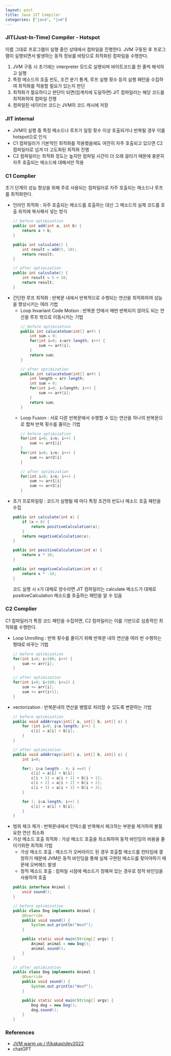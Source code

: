 ```yaml
---
layout: post
title: Java JIT Compiler
categories: ["java", "jvm"]
---
```


### JIT(Just-In-Time) Compiler - Hotspot
이름 그대로 프로그램이 실행 중인 상태에서 컴파일을 진행한다. JVM 구동된 후 프로그램이 실행되면서 발생하는 동적 정보를 바탕으로 최적화된 컴파일을 수행한다.
1. JVM 구동 시 초기에는 interpreter 모드로 실행되며 바이트코드를 한 줄씩 해석하고 실행
2. 특정 메소드의 호출 빈도, 조건 분기 통계, 루프 실행 횟수 등의 실행 패턴을 수집하여 최적화를 적용할 필요가 있는지 판단
3. 최적화가 필요하다고 판단이 되면(임계치에 도달하면) JIT 컴파일러는 해당 코드를 최적화하여 컴파일 진행
4. 컴파일된 네이티브 코드는 JVM의 코드 캐시에 저장

### JIT internal
- JVM이 실행 중 특정 메소드나 루프가 일정 횟수 이상 호출되거나 반복될 경우 이를 hotspot으로 인식
- C1 컴파일러가 기본적인 최적화를 적용했음에도 여전히 자주 호출되고 있으면 C2 컴파일러로 넘겨 더 고도화된 최적화 진행
- C2 컴파일러는 최적화 정도는 높지만 컴파일 시간이 더 오래 걸리기 때문에 충분히 자주 호출되는 메소드에 대해서만 적용

### C1 Complier
초기 단계의 성능 향상을 위해 주로 사용되는 컴파일러로 자주 호출되는 메소드나 루프를 최적화한다.
- 인라인 최적화 : 자주 호출되는 메소드를 호출하는 대신 그 메소드의 실제 코드를 호출 위치에 복사해서 넣는 방식
    ```java
    // before optimization
    public int add(int a, int b) {
        return a + b;
    }

    public int calculate() {
        int result = add(5, 10);
        return result;
    }

    // after optimization
    public int calculate() {
        int result = 5 + 10;
        return result;
    }
    ```
- 간단한 루프 최적화 : 반복문 내에서 반복적으로 수행되는 연산을 최적화하여 성능을 향상시키는 여러 기법
    - Loop Invariant Code Motion : 반복문 안에서 매번 반복되지 않아도 되는 연산을 루프 밖으로 이동시키는 기법
        ```java
        // before optimization
        public int calucateSum(int[] arr) {
            int sum = 0;
            for(int i=0; i<arr.length; i++) {
                sum += arr[i];
            }
            return sum;
        }

        // after optimization
        public int calucateSum(int[] arr) {
            int length = arr.length;
            int sum = 0;
            for(int i=0; i<length; i++) {
                sum += arr[i];
            }
            return sum;
        }
        ```
    - Loop Fusion : 서로 다른 반복문에서 수행할 수 있는 연산을 하나의 반복문으로 합쳐 반복 횟수를 줄이는 기법
        ```java
        // before optimization
        for(int i=0; i<n; i++) {
            sum += arr1[i]
        }
        for(int i=0; i<n; i++) {
            sum += arr2[i]
        }

        // after optimization
        for(int i=0; i<n; i++) {
            sum += arr1[i]
            sum += arr2[i]
        }
        ```
- 초기 프로파일링 : 코드가 실행될 때 마다 특정 조건의 빈도나 메소드 호출 패턴을 수집
    ```java
    public int calculate(int x) {
        if (x > 0) {
            return positiveCalculation(x);
        }
        return negativeCalculation(x);
    }

    public int positiveCalculation(int x) {
        return x * 10;
    }

    public int negativeCalculation(int x) {
        return x * -10;
    }
    ```
    코드 실행 시 x가 대체로 양수라면 JIT 컴파일러는 calculate 메소드가 대체로 positiveCalculation 메소드를 호출하는 패턴을 알 수 있음

### C2 Complier
C1 컴파일러가 특정 코드 패턴을 수집하면, C2 컴파일러는 이를 기반으로 심층적인 최적화를 수행한다. 
- Loop Unrolling : 반복 횟수를 줄이기 위해 반복문 내의 연산을 여러 번 수행하는 형태로 바꾸는 기법
    ```java
    // before optimization
    for(int i=0; i<100; i++) {
        sum += arr[i];
    }

    // after optimization
    for(int i=0; i<100; i+=2) {
        sum += arr[i];
        sum += arr[i+1];
    }
    ```
- vectorization : 반복문내의 연산을 병렬로 처리할 수 있도록 변환하는 기법
    ```java
    // before optimization
    public void addArrays(int[] a, int[] b, int[] c) {
        for (int i=0; i<a.length; i++) {
            c[i] = a[i] + b[i];
        }
    }

    // after optimization
    public void addArrays(int[] a, int[] b, int[] c) {
        int i=0;

        for(; i<a.length - 4; i +=4) {
            c[i] = a[i] + b[i];
            c[i + 1] = a[i + 1] + b[i + 1];
            c[i + 2] = a[i + 2] + b[i + 2];
            c[i + 3] = a[i + 3] + b[i + 3];
        }

        for (; i<a.length; i++) {
            c[i] = a[i] + b[i];
        }
    }
    ```
- 범위 체크 제거 : 반복문내에서 인덱스를 반복해서 체크하는 부분을 제거하여 불필요한 연산 최소화
- 가상 메소드 호출 최적화 : 가상 메소드 호출을 최소화하여 동적 바인딩의 비용을 줄이기위한 최적화 기법
    - 가상 메소드 호출 : 메소드가 오버라이드 된 경우 호출할 메소드를 런타임에 결정하기 때문에 JVM은 동적 바인딩을 통해 실제 구현된 메소드를 찾아야하기 때문에 오버헤드 발생
    - 정적 메소드 호출 : 컴파일 시점에 메소드가 정해져 있는 경우로 정적 바인딩을 사용하여 호출
    ```java
    public interface Animal {
        void sound();
    }

    // before optimization
    public class Dog implements Animal {
        @Override
        public void sound() {
            System.out.println("Woof");
        }

        public static void main(String[] args) {
            Animal animal = new Dog();
            animal.sound();
        }
    }

    // after optimization
    public class Dog implements Animal {
        @Override
        public void sound() {
            System.out.println("Woof");
        }

        public static void main(String[] args) {
            Dog dog = new Dog();
            dog.sound();
        }
    }
    ```
### References
- [JVM warm up / if(kakao)dev2022](https://www.youtube.com/watch?v=utjn-cDSiog&list=PLyraqdoIVJhmCIlhXAYjZwqwxT5Ih1kBG&index=4)
- chatGPT